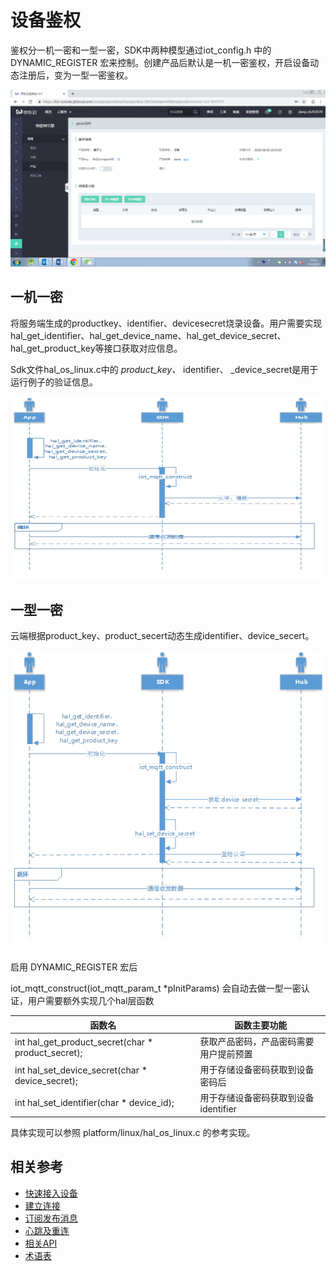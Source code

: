# 设备鉴权

鉴权分一机一密和一型一密，SDK中两种模型通过iot_config.h 中的DYNAMIC_REGISTER 宏来控制。创建产品后默认是一机一密鉴权，开启设备动态注册后，变为一型一密鉴权。

   ![鉴权动态注册](../../../../image/IoT/IoT-DeviceSDK/Authenticate1.png)

## 一机一密

将服务端生成的productkey、identifier、devicesecret烧录设备。用户需要实现 hal_get_identifier、hal_get_device_name、hal_get_device_secret、hal_get_product_key等接口获取对应信息。

Sdk文件hal_os_linux.c中的 _product_key、_ identifier、 _device_secret是用于运行例子的验证信息。

   ![鉴权动态注册](../../../../image/IoT/IoT-DeviceSDK/Authenticate2.png)

## 一型一密

云端根据product_key、product_secert动态生成identifier、device_secert。

   ![鉴权动态注册](../../../../image/IoT/IoT-DeviceSDK/Authenticate3.png)

启用 DYNAMIC_REGISTER 宏后

 iot_mqtt_construct(iot_mqtt_param_t *pInitParams) 会自动去做一型一密认证，用户需要额外实现几个hal层函数

| 函数名                                               | 函数主要功能                           |
| ---------------------------------------------------- | -------------------------------------- |
| int hal_get_product_secret(char *   product_secret); | 获取产品密码，产品密码需要用户提前预置 |
| int hal_set_device_secret(char *   device_secret);   | 用于存储设备密码获取到设备密码后       |
| int hal_set_identifier(char * device_id);            | 用于存储设备密码获取到设备identifier   |

 

具体实现可以参照 platform/linux/hal_os_linux.c 的参考实现。

## 相关参考

- [快速接入设备](../Developer-Guide-Device/DeviceEasyLink.md)
- [建立连接](../Developer-Guide-Device/EstablishConnection.md)
- [订阅发布消息](../Developer-Guide-Device/SubPub.md)
- [心跳及重连](../Developer-Guide-Device/HeartBeat-Reconnection.md)
- [相关API](../Developer-Guide-Device/API.md)
- [术语表](../Developer-Guide-Device/Glossary.md)
